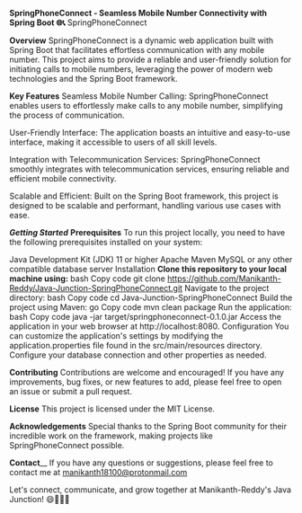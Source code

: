 **SpringPhoneConnect - Seamless Mobile Number Connectivity with Spring Boot 🌐📞**
SpringPhoneConnect

**Overview**
SpringPhoneConnect is a dynamic web application built with Spring Boot that facilitates effortless communication with any mobile number. This project aims to provide a reliable and user-friendly solution for initiating calls to mobile numbers, leveraging the power of modern web technologies and the Spring Boot framework.

**Key Features**
Seamless Mobile Number Calling: SpringPhoneConnect enables users to effortlessly make calls to any mobile number, simplifying the process of communication.

User-Friendly Interface: The application boasts an intuitive and easy-to-use interface, making it accessible to users of all skill levels.

Integration with Telecommunication Services: SpringPhoneConnect smoothly integrates with telecommunication services, ensuring reliable and efficient mobile connectivity.

Scalable and Efficient: Built on the Spring Boot framework, this project is designed to be scalable and performant, handling various use cases with ease.

**_Getting Started_**
**Prerequisites**
To run this project locally, you need to have the following prerequisites installed on your system:

Java Development Kit (JDK) 11 or higher
Apache Maven
MySQL or any other compatible database server
Installation
**Clone this repository to your local machine using:**
bash
Copy code
git clone https://github.com/Manikanth-Reddy/Java-Junction-SpringPhoneConnect.git
Navigate to the project directory:
bash
Copy code
cd Java-Junction-SpringPhoneConnect
Build the project using Maven:
go
Copy code
mvn clean package
Run the application:
bash
Copy code
java -jar target/springphoneconnect-0.1.0.jar
Access the application in your web browser at http://localhost:8080.
Configuration
You can customize the application's settings by modifying the application.properties file found in the src/main/resources directory. Configure your database connection and other properties as needed.

**Contributing**
Contributions are welcome and encouraged! If you have any improvements, bug fixes, or new features to add, please feel free to open an issue or submit a pull request.

**License**
This project is licensed under the MIT License.

**Acknowledgements**
Special thanks to the Spring Boot community for their incredible work on the framework, making projects like SpringPhoneConnect possible.

**Contact**__
If you have any questions or suggestions, please feel free to contact me at manikanth18100@protonmail.com

Let's connect, communicate, and grow together at Manikanth-Reddy's Java Junction! 😄🌟👨‍💻
